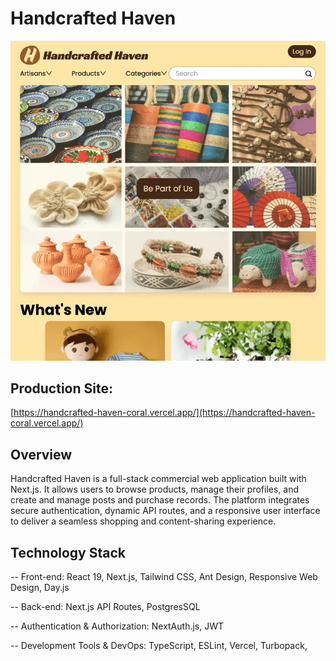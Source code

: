 # Handcrafted Haven
![Site Preview](./public/site-preview.webp)
## Production Site: 
[https://handcrafted-haven-coral.vercel.app/](https://handcrafted-haven-coral.vercel.app/)

## Overview
Handcrafted Haven is a full-stack commercial web application built with Next.js. It allows users to browse products, manage their profiles, and create and manage posts and purchase records. The platform integrates secure authentication, dynamic API routes, and a responsive user interface to deliver a seamless shopping and content-sharing experience.

## Technology Stack
-- Front-end: React 19, Next.js, Tailwind CSS, Ant Design, Responsive Web Design, Day.js

-- Back-end: Next.js API Routes, PostgresSQL

-- Authentication & Authorization: NextAuth.js, JWT

-- Development Tools & DevOps: TypeScript, ESLint, Vercel, Turbopack,
